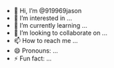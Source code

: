 - 👋 Hi, I’m @919969jason
- 👀 I’m interested in ...
- 🌱 I’m currently learning ...
- 💞️ I’m looking to collaborate on ...
- 📫 How to reach me ...
- 😄 Pronouns: ...
- ⚡ Fun fact: ...

<!---
919969jason/919969jason is a ✨ special ✨ repository because its `README.md` (this file) appears on your GitHub profile.
You can click the Preview link to take a look at your changes.
--->
